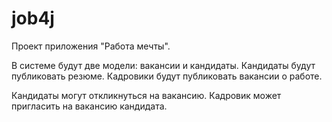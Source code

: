 # job4j
Проект приложения "Работа мечты".

В системе будут две модели: вакансии и кандидаты. 
Кандидаты будут публиковать резюме. 
Кадровики будут публиковать вакансии о работе.

Кандидаты могут откликнуться на вакансию. 
Кадровик может пригласить на вакансию кандидата.